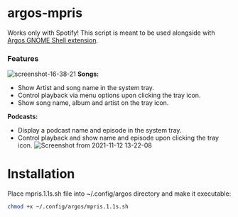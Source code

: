 # argos-mpris
Works only with Spotify!
This script is meant to be used alongside with [Argos GNOME Shell extension](https://github.com/p-e-w/argos).

### Features
![screenshot-16-38-21](https://user-images.githubusercontent.com/1705190/59276884-d257cb80-8c67-11e9-9858-dee10aff71e1.png)
**Songs:**
* Show Artist and song name in the system tray.
* Control playback via menu options upon clicking the tray icon.
* Show song name, album and artist on the tray icon.

**Podcasts:**
* Display a podcast name and episode in the system tray.
* Control playback and show name and episode upon clicking the tray icon.
![Screenshot from 2021-11-12 13-22-08](https://user-images.githubusercontent.com/48915360/141466414-703c32d3-c397-48de-b59a-f2f73732c252.png)


# Installation

Place mpris.1.1s.sh file into ~/.config/argos directory and make it executable:
```bash
chmod +x ~/.config/argos/mpris.1.1s.sh
```
